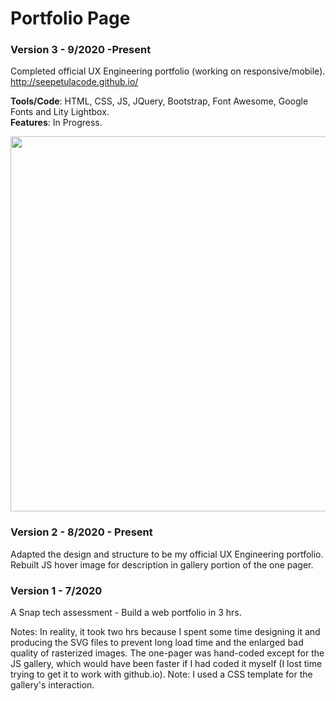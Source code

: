# Portfolio Page

### Version 3 - 9/2020 -Present

Completed official UX Engineering portfolio (working on responsive/mobile).
<br /> http://seepetulacode.github.io/



**Tools/Code**: HTML, CSS, JS, JQuery, Bootstrap, Font Awesome, Google Fonts and Lity Lightbox.<br />
**Features**: In Progress.

<img src="https://res.cloudinary.com/b1917/image/upload/c_scale,w_835/v1599293607/portfolio_screenshot_qbkx44.png" width="600"/>









### Version 2 - 8/2020 - Present

Adapted the design and structure to be my official UX Engineering portfolio.
Rebuilt JS hover image for description in gallery portion of the one pager.

### Version 1 - 7/2020

A Snap tech assessment - Build a web portfolio in 3 hrs. 

Notes: In reality, it took two hrs because I spent some time designing it and producing the SVG files to prevent long load time and the enlarged bad quality of rasterized images. The one-pager was hand-coded except for the JS gallery, which would have been faster if I had coded it myself (I lost time trying to get it to work with github.io). Note: I used a CSS template for the gallery's interaction.
